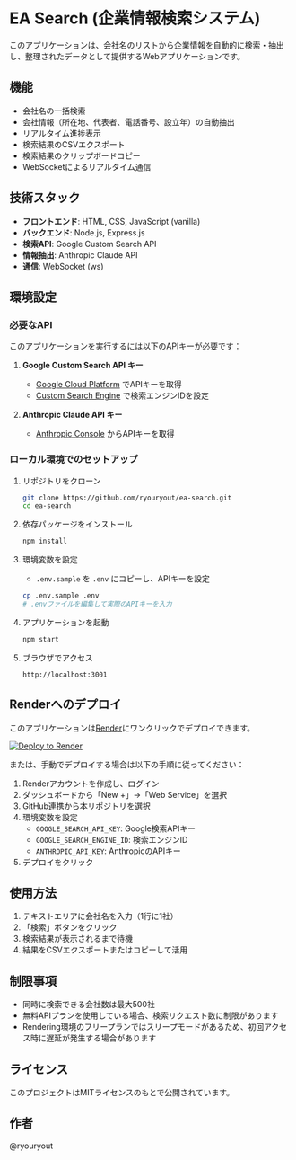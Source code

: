# EA Search (企業情報検索システム)

このアプリケーションは、会社名のリストから企業情報を自動的に検索・抽出し、整理されたデータとして提供するWebアプリケーションです。

## 機能

- 会社名の一括検索
- 会社情報（所在地、代表者、電話番号、設立年）の自動抽出
- リアルタイム進捗表示
- 検索結果のCSVエクスポート
- 検索結果のクリップボードコピー
- WebSocketによるリアルタイム通信

## 技術スタック

- **フロントエンド**: HTML, CSS, JavaScript (vanilla)
- **バックエンド**: Node.js, Express.js
- **検索API**: Google Custom Search API
- **情報抽出**: Anthropic Claude API
- **通信**: WebSocket (ws)

## 環境設定

### 必要なAPI

このアプリケーションを実行するには以下のAPIキーが必要です：

1. **Google Custom Search API キー**
   - [Google Cloud Platform](https://console.cloud.google.com/) でAPIキーを取得
   - [Custom Search Engine](https://cse.google.com/cse/all) で検索エンジンIDを設定

2. **Anthropic Claude API キー**
   - [Anthropic Console](https://console.anthropic.com/) からAPIキーを取得

### ローカル環境でのセットアップ

1. リポジトリをクローン
   ```bash
   git clone https://github.com/ryouryout/ea-search.git
   cd ea-search
   ```

2. 依存パッケージをインストール
   ```bash
   npm install
   ```

3. 環境変数を設定
   - `.env.sample` を `.env` にコピーし、APIキーを設定
   ```bash
   cp .env.sample .env
   # .envファイルを編集して実際のAPIキーを入力
   ```

4. アプリケーションを起動
   ```bash
   npm start
   ```

5. ブラウザでアクセス
   ```
   http://localhost:3001
   ```

## Renderへのデプロイ

このアプリケーションは[Render](https://render.com/)にワンクリックでデプロイできます。

[![Deploy to Render](https://render.com/images/deploy-to-render-button.svg)](https://render.com/deploy?repo=https://github.com/ryouryout/ea-search)

または、手動でデプロイする場合は以下の手順に従ってください：

1. Renderアカウントを作成し、ログイン
2. ダッシュボードから「New +」→「Web Service」を選択
3. GitHub連携から本リポジトリを選択
4. 環境変数を設定
   - `GOOGLE_SEARCH_API_KEY`: Google検索APIキー
   - `GOOGLE_SEARCH_ENGINE_ID`: 検索エンジンID
   - `ANTHROPIC_API_KEY`: AnthropicのAPIキー
5. デプロイをクリック

## 使用方法

1. テキストエリアに会社名を入力（1行に1社）
2. 「検索」ボタンをクリック
3. 検索結果が表示されるまで待機
4. 結果をCSVエクスポートまたはコピーして活用

## 制限事項

- 同時に検索できる会社数は最大500社
- 無料APIプランを使用している場合、検索リクエスト数に制限があります
- Rendering環境のフリープランではスリープモードがあるため、初回アクセス時に遅延が発生する場合があります

## ライセンス

このプロジェクトはMITライセンスのもとで公開されています。

## 作者

@ryouryout 
